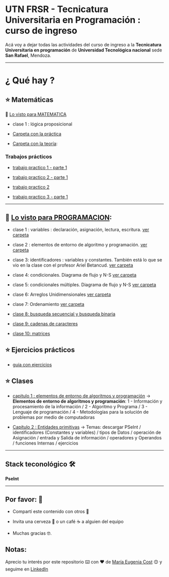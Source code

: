 # UTN FRSR - Tecnicatura Universitaria en Programación : curso de ingreso

Acá voy a dejar todas las actividades del curso de ingreso a la **Tecnicatura Universitaria en programación** de **Universidad Tecnológica nacional** sede **San Rafael**, Mendoza.



---

# ¿ Qué hay ?



## :star: Matemáticas

:book:  [Lo visto para MATEMATICA](https://github.com/eugenia1984/UTNFRSR-ingreso/tree/main/matematica)

- clase 1 : lógica proposicional

- [Carpeta con la práctica](https://github.com/eugenia1984/UTNFRSR-ingreso/tree/main/matematica/practica)

- [Carpeta con la teoría](https://github.com/eugenia1984/UTNFRSR-ingreso/tree/main/matematica/teoria):


### Trabajos prácticos

- [trabajo practico 1 - parte 1](https://github.com/eugenia1984/UTNFRSR-ingreso/tree/main/matematica/tp1_parte1)



- [trabajo practico 2 - parte 1](https://github.com/eugenia1984/UTNFRSR-ingreso/tree/main/matematica/tp2_parte1)

- [trabajo practico 2](https://github.com/eugenia1984/UTNFRSR-ingreso/tree/main/matematica/tp2)

- [trabajo practico 3 - parte 1](https://github.com/eugenia1984/UTNFRSR-ingreso/tree/main/matematica/tp3_parte1)

---

## :book:  [Lo visto para PROGRAMACION](https://github.com/eugenia1984/UTNFRSR-ingreso/tree/main/programacion):

- clase 1 : variables : declaración, asignación, lectura, escritura. [ver carpeta](https://github.com/eugenia1984/UTNFRSR-ingreso/tree/main/programacion/clase1)

- clase 2 : elementos de entorno de algoritmo y programación.  [ver carpeta](https://github.com/eugenia1984/UTNFRSR-ingreso/tree/main/programacion/clase2)

- clase 3: identificadores : variables y constantes. También está lo que se vio en la clase con el profesor Ariel Betancud. [ver carpeta](https://github.com/eugenia1984/UTNFRSR-ingreso/tree/main/programacion/clase3)

- clase 4:  condicionales. Diagrama de flujo y N-S [ver carpeta](https://github.com/eugenia1984/UTNFRSR-ingreso/tree/main/programacion/clase4)

- clase 5: condicionales múltiples. Diagrama de flujo y N-S [ver carpeta](https://github.com/eugenia1984/UTNFRSR-ingreso/tree/main/programacion/clase5)

- clase 6: Arreglos Unidimensionales [ver carpeta](https://github.com/eugenia1984/UTNFRSR-ingreso/tree/main/programacion/clase6)

- clase 7: Ordenamiento [ver carpeta](https://github.com/eugenia1984/UTNFRSR-ingreso/tree/main/programacion/clase7)

- [clase 8: busqueda secuencial y busqueda binaria](https://github.com/eugenia1984/UTNFRSR-ingreso/tree/main/programacion/clase8)

- [clase 9: cadenas de caracteres](https://github.com/eugenia1984/UTNFRSR-ingreso/tree/main/programacion/clase9)

- [clase 10: matrices](https://github.com/eugenia1984/UTNFRSR-ingreso/tree/main/programacion/clase10)



## :star: Ejercicios prácticos

- [guia con ejercicios](https://github.com/eugenia1984/UTNFRSR-ingreso/tree/main/programacion/guia_con_ejercicios)




## :star:  Clases

- [capitulo 1 : elementos de entorno de algoritmos y programación](https://github.com/eugenia1984/UTNFRSR-ingreso/tree/main/programacion/capitulo1) -> **Elementos de entorno de algoritmos y programación**: 1 - Información y procesamiento de la información / 2 - Algoritmo y Programa / 3 - Lenguaje de programación / 4 - Metodologías para la solución de problemas por medio de computadoras


- [Capítulo 2 : Entidades primitivas](https://github.com/eugenia1984/UTNFRSR-ingreso/tree/main/programacion/capitulo2) -> Temas: descargar PSeInt / identificadores (Constantes y variables) / tipos de Datos / operación de Asignación / entrada y Salida de información / operadores y Operandos / funciones Internas / ejercicios


---

## Stack teconológico 🛠️

**PseInt**

---


## Por favor: 🎁

- Compartí este contenido con otros 📢

- Invita una cerveza 🍺 o un café ☕ a alguien del equipo

- Muchas gracias 🤓.


## Notas: 

Aprecio tu interés por este repositorio ⌨️ con ❤️ de [María Eugenia Cost](https://github.com/eugenia1984)  😊 y seguime en [LinkedIn](https://www.linkedin.com/in/mar%C3%ADaeugeniacosta/)
